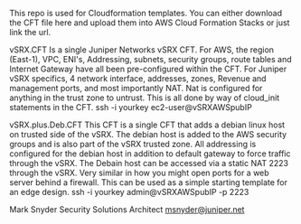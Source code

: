 This repo is used for Cloudformation templates.  You can either download the CFT file here and upload them into AWS Cloud Formation Stacks or just link the url.

vSRX.CFT
Is a single Juniper Networks vSRX CFT.  For AWS, the region (East-1), VPC, ENI's, Addressing, subnets, security groups, route tables and Internet Gateway have all been pre-configured within the CFT.  For Juniper vSRX specifics, 4 network interface, addresses, zones, Revenue and management ports,  and most importantly NAT.  Nat is configured for anything in the trust zone to untrust.  This is all done by way of cloud_init statements in the CFT. ssh -i yourkey ec2-user@vSRXAWSpubIP


vSRX.plus.Deb.CFT
This CFT is a single CFT that adds a debian linux host on trusted side of the vSRX. The debian host is added to the AWS security groups and is also part of the vSRX trusted zone.  All addressing is configured for the debian host in addition to default gateway to force traffic through the vSRX.  The Debain host can be accessed via a static NAT 2223 through the vSRX. Very similar in how you might open ports for a web server behind a firewall.  This can be used as a simple starting template for an edge design.
ssh -i yourkey admin@vSRXAWSpubIP -p 2223


Mark Snyder
Security Solutions Architect
msnyder@juniper.net

